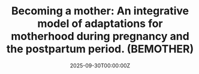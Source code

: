 ---
title: 'Becoming a mother: An integrative model of adaptations for motherhood during pregnancy and the postpartum period. (BEMOTHER)'
authors:
- Óscar Vilarroya
- Susana Carmona
- Óscar Pozo
date: "2025-09-30T00:00:00Z"
doi: ""
publishDate: "2025-09-30T00:00:00Z"
# Publication type.
# Legend: 0 = Uncategorized; 1 = Conference paper; 2 = Journal article;
# 3 = Preprint / Working Paper; 4 = Report; 5 = Book; 6 = Book section;
# 7 = Thesis; 8 = Patent
publication_types: ["0"]
publication: 'Entidad financiadora: European Comission (ERC-Advanced)'
tags:
- Project
featured: false
links:
- name: Link
  url: https://bemother.eu/
---